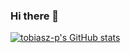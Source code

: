 ### Hi there 👋

<!--
**tobiasz-p/tobiasz-p** is a ✨ _special_ ✨ repository because its `README.md` (this file) appears on your GitHub profile.

Here are some ideas to get you started:

- 🔭 I’m currently working on ...
- 🌱 I’m currently learning ...
- 👯 I’m looking to collaborate on ...
- 🤔 I’m looking for help with ...
- 💬 Ask me about ...
- 📫 How to reach me: ...
- 😄 Pronouns: ...
- ⚡ Fun fact: ...
-->

[![tobiasz-p's GitHub stats](https://github-readme-stats.vercel.app/api?username=tobiasz-p&hide=stars&count_private=true&show_icons=true&theme=jolly)](https://github.com/anuraghazra/github-readme-stats)


